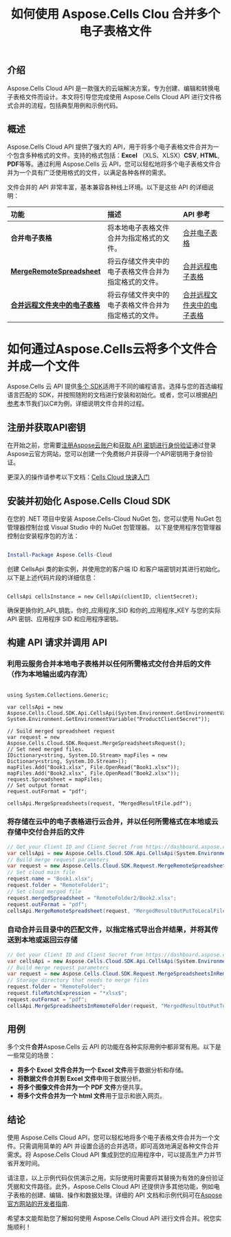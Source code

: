 ﻿---
title: 如何使用 Aspose.Cells Clou 合并多个电子表格文件
linktitle: 如何合并多个电子表格文件
type: docs
url: /zh/how-to-merge-multiple-files
description: 如何使用 Aspose.Cells Cloud 合并多个电子表格文件
weight: 10
kwords: Excel、Office 云、REST API、电子表格、PDF、CSV、Json、Markdown、如何通过 Aspose.Cells 云合并多个文件
---
## 介绍

Aspose.Cells Cloud API 是一款强大的云端解决方案，专为创建、编辑和转换电子表格文件而设计。本文将引导您完成使用 Aspose.Cells Cloud API 进行文件格式合并的流程，包括典型用例和示例代码。

## 概述

 Aspose.Cells Cloud API 提供了强大的 API，用于将多个电子表格文件合并为一个包含多种格式的文件。支持的格式包括：**Excel** （XLS、XLSX）**CSV**, **HTML**, **PDF**等等。通过利用 Aspose.Cells 云 API，您可以轻松地将多个电子表格文件合并为一个具有广泛使用格式的文件，以满足各种各样的需求。

文件合并的 API 非常丰富，基本兼容各种线上环境。以下是这些 API 的详细说明：

|功能|描述|API 参考|
|:------------------------- |:------------------------- |:------------------------- |
|**合并电子表格** |将本地电子表格文件合并为指定格式的文件。|[合并电子表格](https://reference.aspose.cloud/cells/?urls.primaryName=API+v4#/DataProcessing/MergeSpreadsheets) |
|**[MergeRemoteSpreadsheet](https://docs.aspose.cloud/cells/merge-remote-spreadsheet/)** |将云存储文件夹中的电子表格文件合并为指定格式的文件。|[合并远程电子表格](https://reference.aspose.cloud/cells/?urls.primaryName=API+v4#/DataProcessing/MergeRemoteSpreadsheet) |
|**[合并远程文件夹中的电子表格](https://docs.aspose.cloud/cells/merge-spreadsheets-in-remote-folder/)** |将云存储文件夹中的电子表格文件合并为指定格式的文件。|[合并远程文件夹中的电子表格](https://reference.aspose.cloud/cells/?urls.primaryName=API+v4#/DataProcessing/MergeSpreadsheetsInRemoteFolder) |

# 如何通过Aspose.Cells云将多个文件合并成一个文件

Aspose.Cells 云 API 提供[多个 SDK](https://github.com/aspose-cells-cloud)适用于不同的编程语言。选择与您的首选编程语言匹配的 SDK，并按照随附的文档进行安装和初始化。或者，您可以根据[API 参考](https://reference.aspose.cloud/cells/)本节我们以C#为例，详细说明文件合并的过程。

## 注册并获取API密钥

在开始之前，您需要[注册Aspose云账户](https://id.containerize.com/signup)和[获取 API 密钥进行身份验证](https://dashboard.aspose.cloud/applications)通过登录Aspose云官方网站，您可以创建一个免费帐户并获得一个API密钥用于身份验证。

更深入的操作请参考以下文档：[Cells Cloud 快速入门](https://docs.aspose.cloud/cells/quickstart/)

## 安装并初始化 Aspose.Cells Cloud SDK

在您的 .NET 项目中安装 Aspose.Cells-Cloud NuGet 包，您可以使用 NuGet 包管理器控制台或 Visual Studio 中的 NuGet 包管理器。
以下是使用程序包管理器控制台安装程序包的方法：

```Powershell

Install-Package Aspose.Cells-Cloud

```

创建 CellsApi 类的新实例，并使用您的客户端 ID 和客户端密钥对其进行初始化。以下是上述代码片段的详细信息：

```CSharp

CellsApi cellsInstance = new CellsApi(clientID, clientSecret);

```

确保更换你的_API_钥匙，你的_应用程序_SID 和你的_应用程序_KEY 与您的实际 API 密钥、应用程序 SID 和应用程序密钥。

## 构建 API 请求并调用 API

### 利用云服务合并本地电子表格并以任何所需格式交付合并后的文件（作为本地输出或内存流）

```CSharp

using System.Collections.Generic;

var cellsApi = new Aspose.Cells.Cloud.SDK.Api.CellsApi(System.Environment.GetEnvironmentVariable("ProductClientId"), System.Environment.GetEnvironmentVariable("ProductClientSecret"));

// Suild merged spreadsheet request
var request = new Aspose.Cells.Cloud.SDK.Request.MergeSpreadsheetsRequest();
// Set need merged files.
IDictionary<string, System.IO.Stream> mapFiles = new Dictionary<string, System.IO.Stream>();
mapFiles.Add("Book1.xlsx", File.OpenRead("Book1.xlsx"));
mapFiles.Add("Book2.xlsx", File.OpenRead("Book2.xlsx"));
request.Spreadsheet = mapFiles;
// Set output format
request.outFormat = "pdf";

cellsApi.MergeSpreadsheets(request, "MergedResultFile.pdf");

```

### 将存储在云中的电子表格进行云合并，并以任何所需格式在本地或云存储中交付合并后的文件

```C#
// Get your Client ID and Client Secret from https://dashboard.aspose.cloud (free registration is required).
var cellsApi = new Aspose.Cells.Cloud.SDK.Api.CellsApi(System.Environment.GetEnvironmentVariable("ProductClientId"), System.Environment.GetEnvironmentVariable("ProductClientSecret"));
// Build merge request parameters 
var request = new Aspose.Cells.Cloud.SDK.Request.MergeRemoteSpreadsheetRequest();
// Set cloud main file
request.name = "Book1.xlsx";
request.folder = "RemoteFolder1";
// Set cloud merged file
request.mergedSpreadsheet = "RemoteFolder2/Book2.xlsx";
request.outFormat = "pdf";
cellsApi.MergeRemoteSpreadsheet(request, "MergedResultOutPutToLocalFile.pdf");
```

### 自动合并云目录中的匹配文件，以指定格式导出合并结果，并将其传送到本地或返回云存储

```csharp
// Get your Client ID and Client Secret from https://dashboard.aspose.cloud (free registration is required).
var cellsApi = new Aspose.Cells.Cloud.SDK.Api.CellsApi(System.Environment.GetEnvironmentVariable("ProductClientId"), System.Environment.GetEnvironmentVariable("ProductClientSecret"));
// Build merge request parameters 
var request = new Aspose.Cells.Cloud.SDK.Request.MergeSpreadsheetsInRemoteFolderRequest();
// Storage directory that needs to merge files
request.folder = "RemoteFolder";
request.fileMatchExpression = "*xlsx$";
request.outFormat = "pdf";
cellsApi.MergeSpreadsheetsInRemoteFolder(request, "MergedResultOutPutToLocalFile.pdf");
```

## 用例

多个文件**合并**Aspose.Cells 云 API 的功能在各种实际用例中都非常有用。以下是一些常见的场景：

- **将多个 Excel 文件合并为一个 Excel 文件**用于数据分析和存储。
- **将数据文件合并到 Excel 文件中**用于数据分析。
- **将多个图像文件合并为一个 PDF 文件**方便共享。
- **将多个文件合并为一个 html 文件**用于显示和嵌入网页。

## 结论

使用 Aspose.Cells Cloud API，您可以轻松地将多个电子表格文件合并为一个文件。只需调用简单的 API 并设置合适的合并选项，即可高效地满足各种文件合并需求。将 Aspose.Cells Cloud API 集成到您的应用程序中，可以提高生产力并节省开发时间。

请注意，以上示例代码仅供演示之用，实际使用时需要将其替换为有效的身份验证凭据和文件路径。此外，Aspose.Cells Cloud API 还提供许多其他功能，例如电子表格的创建、编辑、操作和数据处理。详细的 API 文档和示例代码可在[Aspose 官方网站的开发者指南](/developer-guide/).

希望本文能帮助您了解如何使用 Aspose.Cells Cloud API 进行文件合并。祝您实施顺利！
